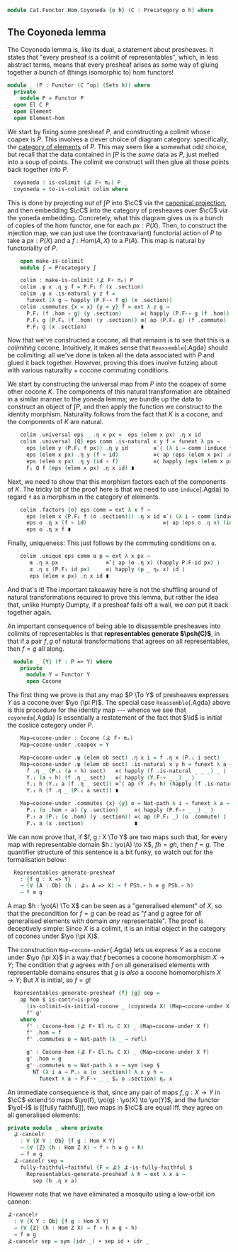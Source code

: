 <!--
```agda
open import Cat.Diagram.Colimit.Cocone
open import Cat.Diagram.Colimit.Base
open import Cat.Functor.Properties
open import Cat.Instances.Functor
open import Cat.Instances.Product
open import Cat.Diagram.Initial
open import Cat.Prelude

import Cat.Instances.Elements as El
import Cat.Functor.Hom
import Cat.Reasoning
```
-->

```agda
module Cat.Functor.Hom.Coyoneda {o h} (C : Precategory o h) where
```

<!--
```agda
open import Cat.Reasoning C
open Cat.Functor.Hom C

open Functor
open _=>_
```
-->

## The Coyoneda lemma

The Coyoneda lemma is, like its dual, a statement about presheaves.  It
states that "every presheaf is a colimit of representables", which, in
less abstract terms, means that every presheaf arises as some way of
gluing together a bunch of (things isomorphic to) hom functors!

```agda
module _ (P : Functor (C ^op) (Sets h)) where
  private
    module P = Functor P
  open El C P
  open Element
  open Element-hom
```

We start by fixing some presheaf $P$, and constructing a colimit
whose coapex is $P$. This involves a clever choice of diagram category:
specifically, the [category of elements] of $P$. This may seem like a
somewhat odd choice, but recall that the data contained in $\int P$ is
the _same_ data as $P$, just melted into a soup of points.  The colimit
we construct will then glue all those points back together into $P$.

[category of elements]: Cat.Instances.Elements.html

```agda
  coyoneda : is-colimit (よ F∘ πₚ) P _
  coyoneda = to-is-colimit colim where
```

This is done by projecting out of $\int P$ into $\cC$ via the
[canonical projection], and then embedding $\cC$ into the category of
presheaves over $\cC$ via the yoneda embedding. Concretely, what this
diagram gives us is a bunch of copies of the hom functor, one for each
$px : P(X)$. Then, to construct the injection map, we can just use the
(contravariant) functorial action of $P$ to take a $px : P(X)$ and a $f
: Hom(A, X)$ to a $P(A)$. This map is natural by functoriality of $P$.

[canonical projection]: Cat.Instances.Elements.html#projection

```agda
    open make-is-colimit
    module ∫ = Precategory ∫

    colim : make-is-colimit (よ F∘ πₚ) P
    colim .ψ x .η y f = P.F₁ f (x .section)
    colim .ψ x .is-natural y z f =
      funext (λ g → happly (P.F-∘ f g) (x .section))
    colim .commutes {x = x} {y = y} f = ext λ z g →
      P.F₁ (f .hom ∘ g) (y .section)      ≡⟨ happly (P.F-∘ g (f .hom)) (y .section) ⟩
      P.F₁ g (P.F₁ (f .hom) (y .section)) ≡⟨ ap (P.F₁ g) (f .commute) ⟩
      P.F₁ g (x .section)                 ∎
```

Now that we've constructed a cocone, all that remains is to see that
this is a _colimiting_ cocone. Intuitively, it makes sense that
`Reassemble`{.Agda} should be colimiting: all we've done is taken all
the data associated with $P$ and glued it back together.  However,
proving this does involve futzing about with various naturality + cocone
commuting conditions.

We start by constructing the universal map from $P$ into the coapex of
some other cocone $K$. The components of this natural transformation are
obtained in a similar manner to the yoneda lemma; we bundle up the data
to construct an object of $\int P$, and then apply the function we
construct to the identity morphism. Naturality follows from the fact
that $K$ is a cocone, and the components of $K$ are natural.

```agda
    colim .universal eps _ .η x px =  eps (elem x px) .η x id
    colim .universal {Q} eps comm .is-natural x y f = funext λ px →
      eps (elem y (P.F₁ f px)) .η y id        ≡˘⟨ (λ i → comm (induce f px) i .η y id) ⟩
      eps (elem x px) .η y (f ∘ id)           ≡⟨ ap (eps (elem x px) .η y) id-comm ⟩
      eps (elem x px) .η y (id ∘ f)           ≡⟨ happly (eps (elem x px) .is-natural x y f) id ⟩
      F₁ Q f (eps (elem x px) .η x id) ∎
```

Next, we need to show that this morphism factors each of the components
of $K$. The tricky bit of the proof here is that we need to use
`induce`{.Agda} to regard `f` as a morphism in the category of elements.

```agda
    colim .factors {o} eps comm = ext λ x f →
      eps (elem x (P.F₁ f (o .section))) .η x id ≡˘⟨ (λ i → comm (induce f (o .section)) i .η x id) ⟩
      eps o .η x (f ∘ id)                        ≡⟨ ap (eps o .η x) (idr f) ⟩
      eps o .η x f ∎
```

Finally, uniqueness: This just follows by the commuting conditions on
`α`.

```agda
    colim .unique eps comm α p = ext λ x px →
       α .η x px               ≡˘⟨ ap (α .η x) (happly P.F-id px) ⟩
       α .η x (P.F₁ id px)     ≡⟨ happly (p _ ηₚ x) id ⟩
       eps (elem x px) .η x id ∎
```

And that's it! The important takeaway here is not the shuffling around
of natural transformations required to prove this lemma, but rather the
idea that, unlike Humpty Dumpty, if a presheaf falls off a wall, we
_can_ put it back together again.

An important consequence of being able to disassemble presheaves into
colimits of representables is that **representables generate
$\psh(C)$**, in that if a pair $f, g$ of natural transformations that
agrees on all representables, then $f = g$ all along.

```agda
  module _ {Y} (f : P => Y) where
    private
      module Y = Functor Y
      open Cocone
```

The first thing we prove is that any map $P \To Y$ of presheaves
expresses $Y$ as a cocone over $\yo (\pi P)$. The special case
`Reassemble`{.Agda} above is this procedure for the identity map ---
whence we see that `coyoneda`{.Agda} is essentially a restatement of the
fact that $\id$ is initial the coslice category under $P$.

```agda
    Map→cocone-under : Cocone (よ F∘ πₚ)
    Map→cocone-under .coapex = Y

    Map→cocone-under .ψ (elem ob sect) .η x i = f .η x (P.₁ i sect)
    Map→cocone-under .ψ (elem ob sect) .is-natural x y h = funext λ a →
      f .η _ (P.₁ (a ∘ h) sect)   ≡⟨ happly (f .is-natural _ _ _) _ ⟩
      Y.₁ (a ∘ h) (f .η _ sect)   ≡⟨ happly (Y.F-∘ _ _) _ ⟩
      Y.₁ h (Y.₁ a (f .η _ sect)) ≡˘⟨ ap (Y .F₁ h) (happly (f .is-natural _ _ _) _) ⟩
      Y.₁ h (f .η _ (P.₁ a sect)) ∎

    Map→cocone-under .commutes {x} {y} o = Nat-path λ i → funext λ a → ap (f .η _) $
      P.₁ (o .hom ∘ a) (y .section)     ≡⟨ happly (P.F-∘ _ _) _ ⟩
      P.₁ a (P.₁ (o .hom) (y .section)) ≡⟨ ap (P.F₁ _) (o .commute) ⟩
      P.₁ a (x .section)                ∎
```

<!--
```agda
module _ {X Y : Functor (C ^op) (Sets h)} where
  private
    module PSh = Cat.Reasoning (Cat[ C ^op , Sets h ])
    module P = Functor X
    module Y = Functor Y
    open Cocone-hom
    open El.Element
    open Initial
    open Cocone
```
-->

We can now prove that, if $f, g : X \To Y$ are two maps such that, for
every map with representable domain $h : \yo(A) \to X$, $fh = gh$, then
$f = g$. The quantifier structure of this sentence is a bit funky, so
watch out for the formalisation below:

```agda
  Representables-generate-presheaf
    : {f g : X => Y}
    → (∀ {A : Ob} (h : よ₀ A => X) → f PSh.∘ h ≡ g PSh.∘ h)
    → f ≡ g
```

A map $h : \yo(A) \To X$ can be seen as a "generalised element" of $X$,
so that the precondition for $f = g$ can be read as "$f$ and $g$ agree
for _all_ generalised elements with domain _any_ representable". The
proof is deceptively simple: Since $X$ is a colimit, it is an initial
object in the category of cocones under $\yo (\pi X)$.

The construction `Map→cocone-under`{.Agda} lets us express $Y$ as a
cocone under $\yo (\pi X)$ in a way that $f$ becomes a cocone
homomorphism $X \to Y$; The condition that $g$ agrees with $f$ on all
generalised elements with representable domains ensures that $g$ is
_also_ a cocone homomorphism $X \to Y$; But $X$ is initial, so $f = g$!

```agda
  Representables-generate-presheaf {f} {g} sep =
    ap hom $ is-contr→is-prop
      (is-colimit→is-initial-cocone _ (coyoneda X) (Map→cocone-under X f))
      f' g'
    where
      f' : Cocone-hom (よ F∘ El.πₚ C X) _ (Map→cocone-under X f)
      f' .hom = f
      f' .commutes o = Nat-path (λ _ → refl)

      g' : Cocone-hom (よ F∘ El.πₚ C X) _ (Map→cocone-under X f)
      g' .hom = g
      g' .commutes o = Nat-path λ x → sym (sep $
        NT (λ i a → P.₁ a (o .section)) λ x y h →
          funext λ a → P.F-∘ _ _ $ₚ o .section) ηₚ x
```

An immediate consequence is that, since any pair of maps $f, g : X \to
Y$ in $\cC$ extend to maps $\yo(f), \yo(g) : \yo(X) \to \yo(Y)$, and the
functor $\yo(-)$ is [[fully faithful]], two maps in $\cC$ are equal iff.
they agree on all generalised elements:

```agda
private module _ where private
  よ-cancelr
    : ∀ {X Y : Ob} {f g : Hom X Y}
    → (∀ {Z} (h : Hom Z X) → f ∘ h ≡ g ∘ h)
    → f ≡ g
  よ-cancelr sep =
    fully-faithful→faithful {F = よ} よ-is-fully-faithful $
      Representables-generate-presheaf λ h → ext λ x a →
        sep (h .η x a)
```

However note that we have eliminated a mosquito using a low-orbit ion
cannon:

```agda
よ-cancelr
  : ∀ {X Y : Ob} {f g : Hom X Y}
  → (∀ {Z} (h : Hom Z X) → f ∘ h ≡ g ∘ h)
  → f ≡ g
よ-cancelr sep = sym (idr _) ∙ sep id ∙ idr _
```
